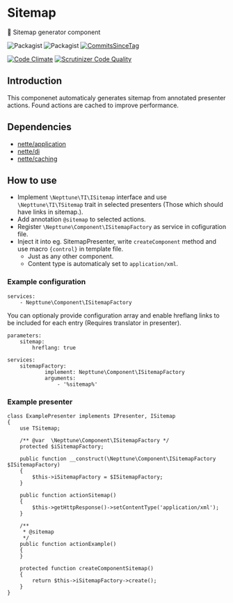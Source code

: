 # Sitemap
:wrench: Sitemap generator component

![Packagist](https://img.shields.io/packagist/dt/nepttune/sitemap.svg)
![Packagist](https://img.shields.io/packagist/v/nepttune/sitemap.svg)
[![CommitsSinceTag](https://img.shields.io/github/commits-since/nepttune/sitemap/v1.1.1.svg?maxAge=600)]()

[![Code Climate](https://codeclimate.com/github/nepttune/sitemap/badges/gpa.svg)](https://codeclimate.com/github/nepttune/sitemap)
[![Scrutinizer Code Quality](https://scrutinizer-ci.com/g/nepttune/sitemap/badges/quality-score.png?b=master)](https://scrutinizer-ci.com/g/nepttune/sitemap/?branch=master)

## Introduction

This componenet automaticaly generates sitemap from annotated presenter actions. Found actions are cached to improve performance.

## Dependencies

- [nette/application](https://github.com/nette/application)
- [nette/di](https://github.com/nette/di)
- [nette/caching](https://github.com/nette/caching)

## How to use

- Implement `\Nepttune\TI\ISitemap` interface and use `\Nepttune\TI\TSitemap` trait in selected presenters (Those which should have links in sitemap.).
- Add annotation `@sitemap` to selected actions.
- Register `\Nepttune\Component\ISitemapFactory` as service in cofiguration file.
- Inject it into eg. SitemapPresenter, write `createComponent` method and use macro `{control}` in template file.
  - Just as any other component.
  - Content type is automaticaly set to `application/xml`.

### Example configuration

```
services:
    - Nepttune\Component\ISitemapFactory
```
You can optionaly provide configuration array and enable hreflang links to be included for each entry (Requires translator in presenter).
```
parameters:
    sitemap:
        hreflang: true
        
services:
    sitemapFactory:
            implement: Nepttune\Component\ISitemapFactory
            arguments:
                - '%sitemap%'
```

### Example presenter

```
class ExamplePresenter implements IPresenter, ISitemap
{
    use TSitemap;

    /** @var  \Nepttune\Component\ISitemapFactory */
    protected $iSitemapFactory;
    
    public function __construct(\Nepttune\Component\ISitemapFactory $ISitemapFactory)
    {
        $this->iSitemapFactory = $ISitemapFactory;
    }
    
    public function actionSitemap()
    {
        $this->getHttpResponse()->setContentType('application/xml');
    }
    
    /**
     * @sitemap
     */
    public function actionExample()
    {
    }

    protected function createComponentSitemap()
    {
        return $this->iSitemapFactory->create();
    }
}
```
